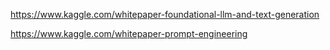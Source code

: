 https://www.kaggle.com/whitepaper-foundational-llm-and-text-generation

https://www.kaggle.com/whitepaper-prompt-engineering
